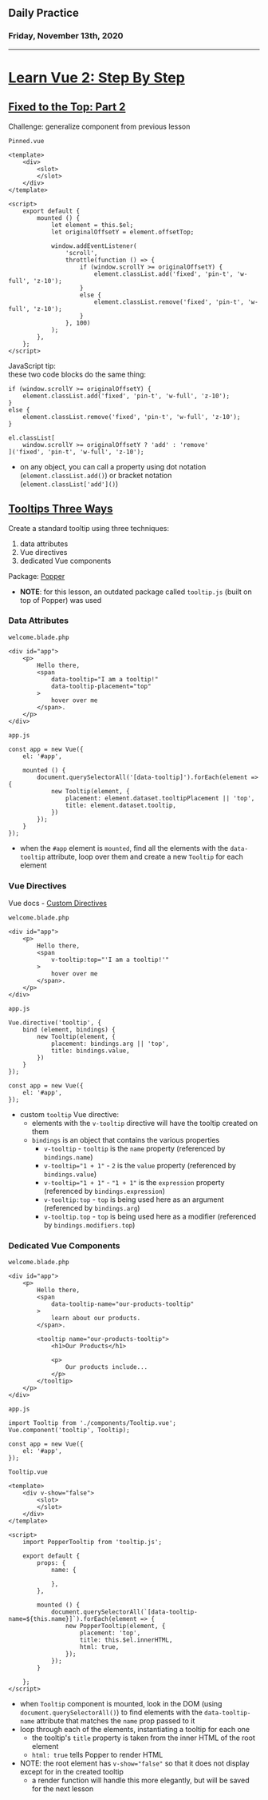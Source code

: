 ## Daily Practice
### Friday, November 13th, 2020
---


# [Learn Vue 2: Step By Step](https://laracasts.com/series/learn-vue-2-step-by-step)


## [Fixed to the Top: Part 2](https://laracasts.com/series/learn-vue-2-step-by-step/episodes/43)

Challenge: generalize component from previous lesson  

`Pinned.vue`
```
<template>
    <div>
        <slot>
        </slot>
    </div>
</template>

<script>
    export default {
        mounted () {
            let element = this.$el;
            let originalOffsetY = element.offsetTop;
            
            window.addEventListener(
                'scroll',
                throttle(function () => {
                    if (window.scrollY >= originalOffsetY) {
                        element.classList.add('fixed', 'pin-t', 'w-full', 'z-10');
                    }
                    else {
                        element.classList.remove('fixed', 'pin-t', 'w-full', 'z-10');
                    }
                }, 100)
            );
        },
    };
</script>
```


JavaScript tip:  
these two code blocks do the same thing:  
```
if (window.scrollY >= originalOffsetY) {
    element.classList.add('fixed', 'pin-t', 'w-full', 'z-10');
}
else {
    element.classList.remove('fixed', 'pin-t', 'w-full', 'z-10');
}
```
```
el.classList[
    window.scrollY >= originalOffsetY ? 'add' : 'remove'
]('fixed', 'pin-t', 'w-full', 'z-10');
```
- on any object, you can call a property using dot notation (`element.classList.add()`) or bracket notation (`element.classList['add']()`)



## [Tooltips Three Ways](https://laracasts.com/series/learn-vue-2-step-by-step/episodes/44)

Create a standard tooltip using three techniques:  
1. data attributes
2. Vue directives
3. dedicated Vue components


Package: [Popper](https://popper.js.org/)  
- __NOTE__: for this lesson, an outdated package called `tooltip.js` (built on top of Popper) was used

### Data Attributes

`welcome.blade.php`
```
<div id="app">
    <p>
        Hello there,
        <span
            data-tooltip="I am a tooltip!"
            data-tooltip-placement="top"
        >
            hover over me
        </span>.
    </p>
</div>
```

`app.js`
```
const app = new Vue({
    el: '#app',

    mounted () {
        document.querySelectorAll('[data-tooltip]').forEach(element => {
            new Tooltip(element, {
                placement: element.dataset.tooltipPlacement || 'top',
                title: element.dataset.tooltip,
            })
        });
    }
});
```
- when the `#app` element is `mounted`, find all the elements with the `data-tooltip` attribute, loop over them and create a new `Tooltip` for each element



### Vue Directives

Vue docs - [Custom Directives](https://vuejs.org/v2/guide/custom-directive.html)

`welcome.blade.php`
```
<div id="app">
    <p>
        Hello there,
        <span
            v-tooltip:top="'I am a tooltip!'"
        >
            hover over me
        </span>.
    </p>
</div>
```

`app.js`
```
Vue.directive('tooltip', {
    bind (element, bindings) {
        new Tooltip(element, {
            placement: bindings.arg || 'top',
            title: bindings.value,
        })
    }
});

const app = new Vue({
    el: '#app',
});
```
- custom `tooltip` Vue directive:
   * elements with the `v-tooltip` directive will have the tooltip created on them
   * `bindings` is an object that contains the various properties
      - `v-tooltip` - `tooltip` is the `name` property (referenced by `bindings.name`)
      - `v-tooltip="1 + 1"` - `2` is the `value` property (referenced by `bindings.value`)
      - `v-tooltip="1 + 1"` - `"1 + 1"` is the `expression` property (referenced by `bindings.expression`)
      - `v-tooltip:top` - `top` is being used here as an argument (referenced by `bindings.arg`)
      - `v-tooltip.top` - `top` is being used here as a modifier (referenced by `bindings.modifiers.top`)



### Dedicated Vue Components

`welcome.blade.php`
```
<div id="app">
    <p>
        Hello there,
        <span
            data-tooltip-name="our-products-tooltip"
        >
            learn about our products.
        </span>.

        <tooltip name="our-products-tooltip">
            <h1>Our Products</h1>

            <p>
                Our products include...
            </p>
        </tooltip>
    </p>
</div>
```

`app.js`
```
import Tooltip from './components/Tooltip.vue';
Vue.component('tooltip', Tooltip);

const app = new Vue({
    el: '#app',
});
```

`Tooltip.vue`
```
<template>
    <div v-show="false">
        <slot>
        </slot>
    </div>
</template>

<script>
    import PopperTooltip from 'tooltip.js';

    export default {
        props: {
            name: {

            },
        },

        mounted () {
            document.querySelectorAll(`[data-tooltip-name=${this.name}]`).forEach(element => {
                new PopperTooltip(element, {
                    placement: 'top',
                    title: this.$el.innerHTML,
                    html: true,
                });
            });
        }

    };
</script>
```
- when `Tooltip` component is mounted, look in the DOM (using `document.querySelectorAll()`) to find elements with the `data-tooltip-name` attribute that matches the `name` prop passed to it
- loop through each of the elements, instantiating a tooltip for each one
   * the tooltip's `title` property is taken from the inner HTML of the root element
   * `html: true` tells Popper to render HTML
- NOTE: the root element has `v-show="false"` so that it does not display except for in the created tooltip
   * a render function will handle this more elegantly, but will be saved for the next lesson
